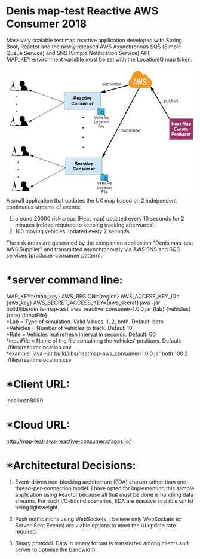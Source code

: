 # Denis map-test Reactive AWS Consumer 2018
Massively scalable test map reactive application developed with Spring Boot, Reactor and the newly released AWS Asynchronous SQS (Simple Queue Service) and SNS (Simple Notification Service) API.
<br>MAP_KEY environment variable must be set with the LocationIQ map token.
<br>
<br>
<img src="Architecture.PNG"> 
<br>
A small application that updates the UK map based on 2 independent continuous streams of events:  
1) around 20000 risk areas (Heat map) updated every 10 seconds for 2 minutes (reload required to keeping tracking afterwards).
2) 100 moving vehicles updated every 2 seconds.

The risk areas are generated by the companion application "Denis map-test AWS Supplier" and transmitted asynchronously via AWS SNS and SQS services (producer-consumer pattern).

*server command line:
=====================
MAP_KEY={map_key} AWS_REGION={region} AWS_ACCESS_KEY_ID={aws_key} AWS_SECRET_ACCESS_KEY={aws_secret} java -jar build/libs/denis-map-test_aws_reactive_consumer-1.0.0.jar {lab} {vehicles} {rate} {inputFile}
<br>*Lab = Type of simulation. Valid Values: 1, 2, both. Default: both
<br>*Vehicles = Number of vehicles to track. Defaul: 10
<br>*Rate = Vehicles real refresh interval in seconds. Default: 60
<br>*inputFile = Name of the file containing the vehicles' positions. Default: ./files/realtimelocation.csv
<br>*example: java -jar build/libs/heatmap-aws_consumer-1.0.0.jar both 100 2 ./files/realtimelocation.csv

*Client URL:
============
localhost:8080

*Cloud URL:
===========
http://map-test-aws-reactive-consumer.cfapps.io/

*Architectural Decisions:
=========================
1) Event-driven non-blocking architecture (EDA) chosen rather than one-thread-per-connection model. I have opted for implementing this sample application using Reactor because all that must be done is handling data streams. For such I/O-bound scenarios, EDA are massive scalable whilst being lightweight.

2) Push notifications using WebSockets. I believe only WebSockets (or Server-Sent Events) are viable options to meet the UI update rate required.

3) Binary protocol. Data in binary format is transferred among clients and server to optmise the bandwidth.





